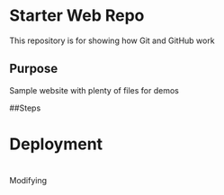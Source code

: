 # Starter Web Repo

This repository is for showing how Git and GitHub work

## Purpose

Sample website with plenty of files for demos

##Steps

# Deployment

#
Modifying